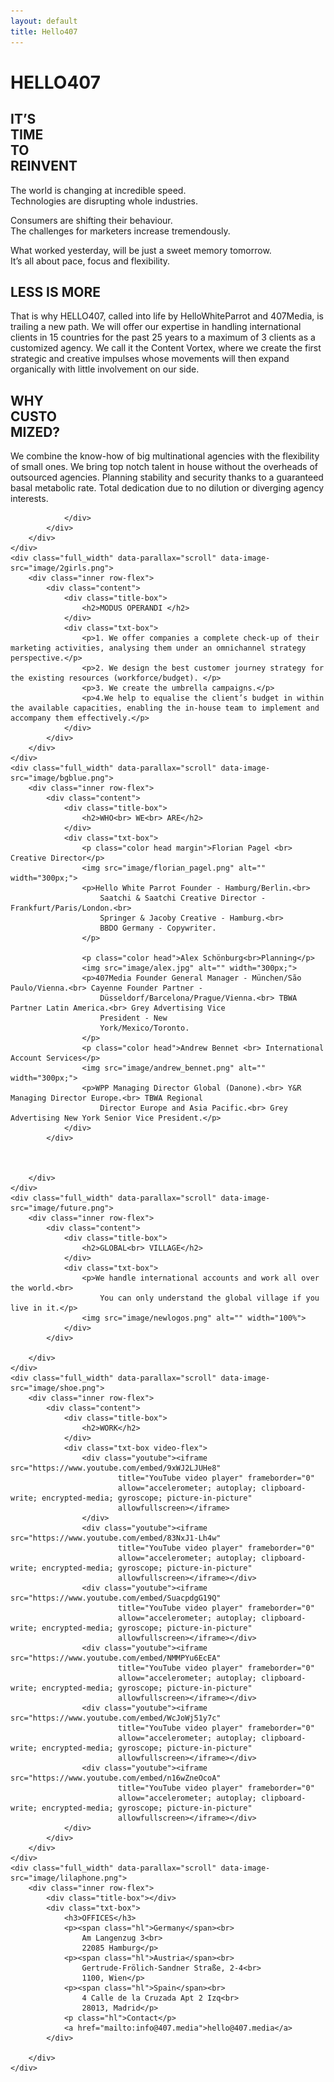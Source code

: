 ```yaml
---
layout: default
title: Hello407
---
```


<main>
    <div class="full_width first" data-parallax="scroll" data-image-src="image/phone.png">
        <h1>HELLO<span class="hl">407</span></h1>
        <!-- <img src="image/Group_4.png" alt="" class="arrow"> -->
    </div>
    <div class="full_width" data-parallax="scroll" data-image-src="image/bgred1.png">
        <div class="inner row-flex">
            <div class="content">
                <div class="title-box">
                    <h2>IT’S<br> TIME<br> TO<br> REINVENT</h2>
                </div>
                <div class="txt-box">
                    <p>The world is changing at incredible speed.<br>
                        Technologies are disrupting whole industries.</p>
                    <p>Consumers are shifting their behaviour.<br>
                        The challenges for marketers increase tremendously. </p>
                    <p>What worked yesterday, will be just a sweet memory tomorrow.<br>
                        It’s all about pace, focus and flexibility.
                    </p>
                </div>
            </div>
        </div>
    </div>
    <div class="full_width" data-parallax="scroll" data-image-src="image/hands.png">
        <div class="inner row-flex">
            <div class="content">
                <div class="title-box">
                    <h2>LESS IS MORE</h2>
                </div>
                <div class="txt-box">
                    <p>That is why HELLO407, called into life by HelloWhiteParrot and 407Media, is trailing a new path.
                        We will offer our expertise in handling international clients in 15 countries for the past 25 years to a
                        maximum of 3 clients as a customized agency. We call it the Content Vortex, where we create the first strategic and creative impulses whose movements will then expand organically with 
                        little involvement on our side.</p>
                </div>
            </div>
        </div>
    </div>
    <div class="full_width" data-parallax="scroll" data-image-src="image/bggreen.png">
        <div class="inner row-flex">
            <div class="content">
                <div class="title-box">
                    <h2>WHY<br> CUSTO<br>MIZED?</h2>
                </div>
                <div class="txt-box">
                    <p>
                        We combine the know-how of big multinational agencies with the flexibility of small ones.
                        We bring top notch talent in house without the overheads of outsourced agencies.
                        Planning stability and security thanks to a guaranteed basal metabolic rate.
                        Total dedication due to no dilution or diverging agency interests.
                    </p>
            
                </div>
            </div>
        </div>
    </div>
    <div class="full_width" data-parallax="scroll" data-image-src="image/2girls.png">
        <div class="inner row-flex">
            <div class="content">
                <div class="title-box">
                    <h2>MODUS OPERANDI </h2>
                </div>
                <div class="txt-box">
                    <p>1. We offer companies a complete check-up of their marketing activities, analysing them under an omnichannel strategy perspective.</p>
                    <p>2. We design the best customer journey strategy for the existing resources (workforce/budget). </p>
                    <p>3. We create the umbrella campaigns.</p>
                    <p>4.We help to equalise the client’s budget in within the available capacities, enabling the in-house team to implement and accompany them effectively.</p>
                </div>
            </div>
        </div>
    </div>
    <div class="full_width" data-parallax="scroll" data-image-src="image/bgblue.png">
        <div class="inner row-flex">
            <div class="content">
                <div class="title-box">
                    <h2>WHO<br> WE<br> ARE</h2>
                </div>
                <div class="txt-box">
                    <p class="color head margin">Florian Pagel <br> Creative Director</p>
                    <img src="image/florian_pagel.png" alt="" width="300px;">
                    <p>Hello White Parrot Founder - Hamburg/Berlin.<br>
                        Saatchi & Saatchi Creative Director - Frankfurt/Paris/London.<br>
                        Springer & Jacoby Creative - Hamburg.<br>
                        BBDO Germany - Copywriter.
                    </p>
    
                    <p class="color head">Alex Schönburg<br>Planning</p>
                    <img src="image/alex.jpg" alt="" width="300px;">
                    <p>407Media Founder General Manager - München/São Paulo/Vienna.<br> Cayenne Founder Partner -
                        Düsseldorf/Barcelona/Prague/Vienna.<br> TBWA Partner Latin America.<br> Grey Advertising Vice
                        President - New
                        York/Mexico/Toronto.
                    </p>
                    <p class="color head">Andrew Bennet <br> International Account Services</p>
                    <img src="image/andrew_bennet.png" alt="" width="300px;">
                    <p>WPP Managing Director Global (Danone).<br> Y&R Managing Director Europe.<br> TBWA Regional
                        Director Europe and Asia Pacific.<br> Grey Advertising New York Senior Vice President.</p>
                </div>
            </div>
            


        </div>
    </div>
    <div class="full_width" data-parallax="scroll" data-image-src="image/future.png">
        <div class="inner row-flex">
            <div class="content">
                <div class="title-box">
                    <h2>GLOBAL<br> VILLAGE</h2>
                </div>
                <div class="txt-box">
                    <p>We handle international accounts and work all over the world.<br>
                        You can only understand the global village if you live in it.</p>
                    <img src="image/newlogos.png" alt="" width="100%">
                </div>
            </div>

        </div>
    </div>
    <div class="full_width" data-parallax="scroll" data-image-src="image/shoe.png">
        <div class="inner row-flex">
            <div class="content">
                <div class="title-box">
                    <h2>WORK</h2>
                </div>
                <div class="txt-box video-flex">
                    <div class="youtube"><iframe src="https://www.youtube.com/embed/9xWJ2LJUHe8"
                            title="YouTube video player" frameborder="0"
                            allow="accelerometer; autoplay; clipboard-write; encrypted-media; gyroscope; picture-in-picture"
                            allowfullscreen></iframe>
                    </div>
                    <div class="youtube"><iframe src="https://www.youtube.com/embed/83NxJ1-Lh4w"
                            title="YouTube video player" frameborder="0"
                            allow="accelerometer; autoplay; clipboard-write; encrypted-media; gyroscope; picture-in-picture"
                            allowfullscreen></iframe></div>
                    <div class="youtube"><iframe src="https://www.youtube.com/embed/SuacpdgG19Q"
                            title="YouTube video player" frameborder="0"
                            allow="accelerometer; autoplay; clipboard-write; encrypted-media; gyroscope; picture-in-picture"
                            allowfullscreen></iframe></div>
                    <div class="youtube"><iframe src="https://www.youtube.com/embed/NMMPYu6EcEA"
                            title="YouTube video player" frameborder="0"
                            allow="accelerometer; autoplay; clipboard-write; encrypted-media; gyroscope; picture-in-picture"
                            allowfullscreen></iframe></div>
                    <div class="youtube"><iframe src="https://www.youtube.com/embed/WcJoWj51y7c"
                            title="YouTube video player" frameborder="0"
                            allow="accelerometer; autoplay; clipboard-write; encrypted-media; gyroscope; picture-in-picture"
                            allowfullscreen></iframe></div>
                    <div class="youtube"><iframe src="https://www.youtube.com/embed/n16wZneOcoA"
                            title="YouTube video player" frameborder="0"
                            allow="accelerometer; autoplay; clipboard-write; encrypted-media; gyroscope; picture-in-picture"
                            allowfullscreen></iframe></div>
                </div>
            </div>
        </div>
    </div>
    <div class="full_width" data-parallax="scroll" data-image-src="image/lilaphone.png">
        <div class="inner row-flex">
            <div class="title-box"></div>
            <div class="txt-box">
                <h3>OFFICES</h3>
                <p><span class="hl">Germany</span><br>
                    Am Langenzug 3<br>
                    22085 Hamburg</p>
                <p><span class="hl">Austria</span><br>
                    Gertrude-Frölich-Sandner Straße, 2-4<br>
                    1100, Wien</p>
                <p><span class="hl">Spain</span><br>
                    4 Calle de la Cruzada Apt 2 Izq<br>
                    28013, Madrid</p>
                <p class="hl">Contact</p>
                <a href="mailto:info@407.media">hello@407.media</a>
            </div>

        </div>
    </div>
</main>